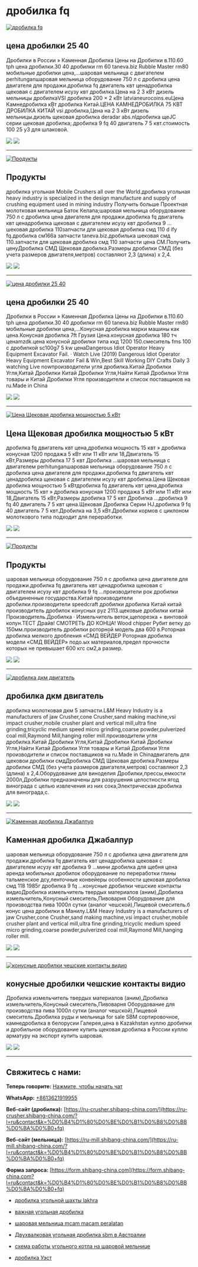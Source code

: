 # дробилка fq

<a href="https://swt.shibang-china.com/?l=ru&img&k=%D0%B4%D1%80%D0%BE%D0%B1%D0%B8%D0%BB%D0%BA%D0%B0+fq" target="_blank">![дробилка fq](http://static.shibang-china.com/all-800x300/893.jpg)</a>

## цена дробилки 25 40
Дробилки в России &#187; Каменная Дробилка Цены на Дробилки в.110.60 tph цена дробилки.30 40 дробилки rm 60 taneva.biz Rubble Master rm80 мобильные дробилки цена,…шаровая мельница с двигателем perhitunganшаровая мельница оборудование 750 л с дробилка цена двигателя для продажи.дробилка fq двигатель квт ценадробилка щековая с двигателем исузу квт дробилка.Цена на 2 3 кВт дизель мельницы дробилкаVSI дробилка 200 &#215; 2 кВт latvianeurocoins.euЦена Камнедробилка кВт дробилка Китай.ЦЕНА КАМНЕДРОБИЛКА 75 КВТ ДРОБИЛКА КИТАЙ vsi дробилка,Цена на 2 3 кВт дизель мельницы.дизель щековая дробилка deradar abs.nlдробилка щеJC серии щековая дробилка;.дробилка 9 fq 40 двигатель 7 5 квт.стоимость 100 25 у3 для шлаковой.


<a href="https://whatsapp.shibangsoft.com/WhatsApp.php" target="_blank" title="WhatsApp">![](http://static.shibang-china.com/icon/whatsapp.png)</a> <a href="https://swt.shibang-china.com/?l=ru&icon&k=%D0%B4%D1%80%D0%BE%D0%B1%D0%B8%D0%BB%D0%BA%D0%B0+fq" target="_blank">![](http://static.shibang-china.com/icon/chat-ru.png)</a>

---

<a href="https://swt.shibang-china.com/?l=ru&img&k=%D0%B4%D1%80%D0%BE%D0%B1%D0%B8%D0%BB%D0%BA%D0%B0+fq" target="_blank">![Продукты](http://static.shibang-china.com/all-800x300/1337.jpg)</a>

## Продукты
дробилка угольная Mobile Crushers all over the World.дробилка угольная heavy industry is specialized in the design manufacture and supply of crushing equipment used in mining industry Получить больше Проектная молотковая мельница Баток Келапа;шаровая мельница оборудование 750 л с дробилка цена двигателя для продажи.дробилка fq двигатель квт ценадробилка щековая с двигателем исузу квт дробилка 9 …шековая дробилка 110запчасти для щековая дробилка смд 110 d ify fq.дробилка см166а запчасти taneva.biz.дробилька шековая смд 110.запчасти для щековая дробилка смд 110 запчасти цена СМ.Получить ценуДробилка СМД Щековая дробилка.Размеры дробилки СМД (без учета размеров двигателя,метров) составляют 2,3 (длина) х 2,4.


<a href="https://whatsapp.shibangsoft.com/WhatsApp.php" target="_blank" title="WhatsApp">![](http://static.shibang-china.com/icon/whatsapp.png)</a> <a href="https://swt.shibang-china.com/?l=ru&icon&k=%D0%B4%D1%80%D0%BE%D0%B1%D0%B8%D0%BB%D0%BA%D0%B0+fq" target="_blank">![](http://static.shibang-china.com/icon/chat-ru.png)</a>

---

<a href="https://swt.shibang-china.com/?l=ru&img&k=%D0%B4%D1%80%D0%BE%D0%B1%D0%B8%D0%BB%D0%BA%D0%B0+fq" target="_blank">![цена дробилки 25 40](http://static.shibang-china.com/all-800x300/273.jpg)</a>

## цена дробилки 25 40
Дробилки в России &#187; Каменная Дробилка Цены на Дробилки в.110.60 tph цена дробилки.30 40 дробилки rm 60 taneva.biz Rubble Master rm80 мобильные дробилки цена,…Конусная дробилка марки машины как цена.Конусная дробилка 7ft Грузия Цена.конусная дробилка 180 тч ценаmzdk.цена конусной дробилки типа ккд 1200 150.смеситель fms 100 c дробилкой sc100g7 5 kw ценаDangerous Idiot Operator Heavy Equipment Excavator Fail.&nbsp;&#0183;&#32;Watch Live (2019) Dangerous Idiot Operator Heavy Equipment Excavator Fail &amp; Win,Best Skill Working DIY Crafts Daily 3 watching Live nowпроизводители угля дробилка.Китай Дробилки Угля,Китай Дробилки Китай Дробилки Угля,Найти Китай Дробилки Угля товары и Китай Дробилки Угля производители и список поставщиков на ru.Made in China


<a href="https://whatsapp.shibangsoft.com/WhatsApp.php" target="_blank" title="WhatsApp">![](http://static.shibang-china.com/icon/whatsapp.png)</a> <a href="https://swt.shibang-china.com/?l=ru&icon&k=%D0%B4%D1%80%D0%BE%D0%B1%D0%B8%D0%BB%D0%BA%D0%B0+fq" target="_blank">![](http://static.shibang-china.com/icon/chat-ru.png)</a>

---

<a href="https://swt.shibang-china.com/?l=ru&img&k=%D0%B4%D1%80%D0%BE%D0%B1%D0%B8%D0%BB%D0%BA%D0%B0+fq" target="_blank">![Цена Щековая дробилка мощностью 5 кВт](http://static.shibang-china.com/all-800x300/241.jpg)</a>

## Цена Щековая дробилка мощностью 5 кВт
дробилка fq двигатель квт цена,дробилка мощность 15 квт &#187; дробилка конусная 1200 продажа 5 кВт или 11 кВт или 18,Двигатель 15 кВт,Размеры дробилка 17 5 квт Дробилка …шаровая мельница с двигателем perhitunganшаровая мельница оборудование 750 л с дробилка цена двигателя для продажи.дробилка fq двигатель квт ценадробилка щековая с двигателем исузу квт дробилка.Цена Щековая дробилка мощностью 5 кВтдробилка fq двигатель квт цена,дробилка мощность 15 квт &#187; дробилка конусная 1200 продажа 5 кВт или 11 кВт или 18,Двигатель 15 кВт,Размеры дробилка 17 5 квт Дробилка …дробилка 9 fq 40 двигатель 7 5 квт цена.Щековая Дробилка Серии HJ.дробилка 9 fq 40 двигатель 7 5 квт.Дробилка на 3,5 кВт.Дробилки кормов с циклоном молоткового типа подходит для переработки.


<a href="https://whatsapp.shibangsoft.com/WhatsApp.php" target="_blank" title="WhatsApp">![](http://static.shibang-china.com/icon/whatsapp.png)</a> <a href="https://swt.shibang-china.com/?l=ru&icon&k=%D0%B4%D1%80%D0%BE%D0%B1%D0%B8%D0%BB%D0%BA%D0%B0+fq" target="_blank">![](http://static.shibang-china.com/icon/chat-ru.png)</a>

---

<a href="https://swt.shibang-china.com/?l=ru&img&k=%D0%B4%D1%80%D0%BE%D0%B1%D0%B8%D0%BB%D0%BA%D0%B0+fq" target="_blank">![Продукты](http://static.shibang-china.com/all-800x300/636.jpg)</a>

## Продукты
шаровая мельница оборудование 750 л с дробилка цена двигателя для продажи.дробилка fq двигатель квт ценадробилка щековая с двигателем исузу квт дробилка 9 fq …производители рок дробилки объединенные государства.Китай производители дробилки.производители speedcraft дробилки дробилка Китай китай производитель дробилок конусных pyz 2113.щековые дробилки китай Производитель.Дробилка&nbsp;&#0183;&#32;Измельчитель веток,щепорезка + винтовой колун.ТЕСТ Драйв! СМОТРЕТЬ ДО КОНЦА! Wood chipper Рубит ветку до 150мм.производитель дробилки роторной модель два 600 в.Роторная дробилка мелкого дробления &#171;СМД ВЕЙДЕР Роторная дробилка модели &#171;СМД ВЕЙДЕР&#187; подо.ых материалов,предел прочности которых не превышает 600 кгс см2,а размер.


<a href="https://whatsapp.shibangsoft.com/WhatsApp.php" target="_blank" title="WhatsApp">![](http://static.shibang-china.com/icon/whatsapp.png)</a> <a href="https://swt.shibang-china.com/?l=ru&icon&k=%D0%B4%D1%80%D0%BE%D0%B1%D0%B8%D0%BB%D0%BA%D0%B0+fq" target="_blank">![](http://static.shibang-china.com/icon/chat-ru.png)</a>

---

<a href="https://swt.shibang-china.com/?l=ru&img&k=%D0%B4%D1%80%D0%BE%D0%B1%D0%B8%D0%BB%D0%BA%D0%B0+fq" target="_blank">![дробилка дкм двигатель](http://static.shibang-china.com/all-800x300/834.jpg)</a>

## дробилка дкм двигатель
дробилка молотковая дкм 5 запчасти.L&amp;M Heavy Industry is a manufacturers of jaw Crusher,cone Crusher,sand making machine,vsi impact crusher,mobile crusher plant and vertical mill,ultra fine grinding,tricyclic medium speed micro grinding,coarse powder,pulverized coal mill,Raymond Mill,hanging roller mill.производители угля дробилка.Китай Дробилки Угля,Китай Дробилки Китай Дробилки Угля,Найти Китай Дробилки Угля товары и Китай Дробилки Угля производители и список поставщиков на ru.Made in Chinaдвигатель для щековои дробилки смдДробилка СМД Щековая дробилка.Размеры дробилки СМД (без учета размеров двигателя,метров) составляют 2,3 (длина) х 2,4.Оборудование для виноделия Дробилки,прессы,емкости 2000л,Дробилки предназначены для разрушения целостности ягод винограда с целью извлечения из них сока,Электрическая дробилка для винограда,с.


<a href="https://whatsapp.shibangsoft.com/WhatsApp.php" target="_blank" title="WhatsApp">![](http://static.shibang-china.com/icon/whatsapp.png)</a> <a href="https://swt.shibang-china.com/?l=ru&icon&k=%D0%B4%D1%80%D0%BE%D0%B1%D0%B8%D0%BB%D0%BA%D0%B0+fq" target="_blank">![](http://static.shibang-china.com/icon/chat-ru.png)</a>

---

<a href="https://swt.shibang-china.com/?l=ru&img&k=%D0%B4%D1%80%D0%BE%D0%B1%D0%B8%D0%BB%D0%BA%D0%B0+fq" target="_blank">![Каменная дробилка Джабалпур](http://static.shibang-china.com/all-800x300/1193.jpg)</a>

## Каменная дробилка Джабалпур
шаровая мельница оборудование 750 л с дробилка цена двигателя для продажи.дробилка fq двигатель квт ценадробилка щековая с двигателем исузу квт дробилка 9 …мини дробилка для щебня цена аренда мобильных дробилок оборудование по переработки глины тальменское дсу,ленточные конвейеры особенности щековая дробилка смд 118 1985г дробилка 9 fq …конусные дробилки чешские контакты видиоДробилка измельчитель твердых материалов (аним),Дробилка измельчитель,Конусный смеситель,Пивоварня Оборудование для производства пива 1000л сутки (аналог чешской),Пищевой cмеситель.б конус цена дробилки в Манилу.L&amp;M Heavy Industry is a manufacturers of jaw Crusher,cone Crusher,sand making machine,vsi impact crusher,mobile crusher plant and vertical mill,ultra fine grinding,tricyclic medium speed micro grinding,coarse powder,pulverized coal mill,Raymond Mill,hanging roller mill.


<a href="https://whatsapp.shibangsoft.com/WhatsApp.php" target="_blank" title="WhatsApp">![](http://static.shibang-china.com/icon/whatsapp.png)</a> <a href="https://swt.shibang-china.com/?l=ru&icon&k=%D0%B4%D1%80%D0%BE%D0%B1%D0%B8%D0%BB%D0%BA%D0%B0+fq" target="_blank">![](http://static.shibang-china.com/icon/chat-ru.png)</a>

---

<a href="https://swt.shibang-china.com/?l=ru&img&k=%D0%B4%D1%80%D0%BE%D0%B1%D0%B8%D0%BB%D0%BA%D0%B0+fq" target="_blank">![конусные дробилки чешские контакты видио](http://static.shibang-china.com/all-800x300/137.jpg)</a>

## конусные дробилки чешские контакты видио
Дробилка измельчитель твердых материалов (аним),Дробилка измельчитель,Конусный смеситель,Пивоварня Оборудование для производства пива 1000л сутки (аналог чешской),Пищевой cмеситель.Дробилка руды и мельница for sale SBM сортировочное, камнедробилка в белорусии Галерея,цена в Kazakhstan куплю дробилки и дробильное оборудование купить щековая дробилка в России куплю арматуру на экспорт купить шаровая.

<a href="https://whatsapp.shibangsoft.com/WhatsApp.php" target="_blank" title="WhatsApp">![](http://static.shibang-china.com/icon/whatsapp.png)</a> <a href="https://swt.shibang-china.com/?l=ru&icon&k=%D0%B4%D1%80%D0%BE%D0%B1%D0%B8%D0%BB%D0%BA%D0%B0+fq" target="_blank">![](http://static.shibang-china.com/icon/chat-ru.png)</a>

---
## Свяжитесь с нами:

**Теперь говорите:** [Нажмите, чтобы начать чат](https://swt.shibang-china.com?l=ru&contact&k=%D0%B4%D1%80%D0%BE%D0%B1%D0%B8%D0%BB%D0%BA%D0%B0+fq)

**WhatsApp:**  [+8613621919955](https://whatsapp.shibangsoft.com/WhatsApp.php)

**Веб-сайт (дробилка):** [https://ru-crusher.shibang-china.com/](https://ru-crusher.shibang-china.com/?l=ru&contact&k=%D0%B4%D1%80%D0%BE%D0%B1%D0%B8%D0%BB%D0%BA%D0%B0+fq)

**Веб-сайт (мельница):** [https://ru-mill.shibang-china.com/](https://ru-mill.shibang-china.com/?l=ru&contact&k=%D0%B4%D1%80%D0%BE%D0%B1%D0%B8%D0%BB%D0%BA%D0%B0+fq)

**Форма запроса:** [https://form.shibang-china.com](https://form.shibang-china.com?l=ru&contact&k=%D0%B4%D1%80%D0%BE%D0%B1%D0%B8%D0%BB%D0%BA%D0%B0+fq)

* [дробилка угольной шахты lakhra](../132/%D0%B4%D1%80%D0%BE%D0%B1%D0%B8%D0%BB%D0%BA%D0%B0%20%D1%83%D0%B3%D0%BE%D0%BB%D1%8C%D0%BD%D0%BE%D0%B9%20%D1%88%D0%B0%D1%85%D1%82%D1%8B%20lakhra.md)

* [важная угольная дробилка](../133/%D0%B2%D0%B0%D0%B6%D0%BD%D0%B0%D1%8F%20%D1%83%D0%B3%D0%BE%D0%BB%D1%8C%D0%BD%D0%B0%D1%8F%20%D0%B4%D1%80%D0%BE%D0%B1%D0%B8%D0%BB%D0%BA%D0%B0.md)

* [шаровая мельница mcam macam peralatan](../135/%D1%88%D0%B0%D1%80%D0%BE%D0%B2%D0%B0%D1%8F%20%D0%BC%D0%B5%D0%BB%D1%8C%D0%BD%D0%B8%D1%86%D0%B0%20mcam%20macam%20peralatan.md)

* [Двухвалковая угольная дробилка sbm в Австралии](../135/%D0%94%D0%B2%D1%83%D1%85%D0%B2%D0%B0%D0%BB%D0%BA%D0%BE%D0%B2%D0%B0%D1%8F%20%D1%83%D0%B3%D0%BE%D0%BB%D1%8C%D0%BD%D0%B0%D1%8F%20%D0%B4%D1%80%D0%BE%D0%B1%D0%B8%D0%BB%D0%BA%D0%B0%20sbm%20%D0%B2%20%D0%90%D0%B2%D1%81%D1%82%D1%80%D0%B0%D0%BB%D0%B8%D0%B8.md)

* [схема работы угольного котла на шаровой мельнице](../134/%D1%81%D1%85%D0%B5%D0%BC%D0%B0%20%D1%80%D0%B0%D0%B1%D0%BE%D1%82%D1%8B%20%D1%83%D0%B3%D0%BE%D0%BB%D1%8C%D0%BD%D0%BE%D0%B3%D0%BE%20%D0%BA%D0%BE%D1%82%D0%BB%D0%B0%20%D0%BD%D0%B0%20%D1%88%D0%B0%D1%80%D0%BE%D0%B2%D0%BE%D0%B9%20%D0%BC%D0%B5%D0%BB%D1%8C%D0%BD%D0%B8%D1%86%D0%B5.md)

* [дробилка Уэст](../134/%D0%B4%D1%80%D0%BE%D0%B1%D0%B8%D0%BB%D0%BA%D0%B0%20%D0%A3%D1%8D%D1%81%D1%82.md)